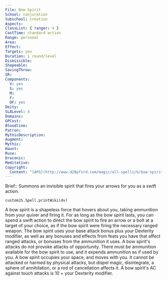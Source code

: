 ```yaml
---
File: Bow Spirit
School: conjuration
Subschool: creation
Aspects: 
ClassList: { ranger: 4 }
CastTime: standard action
Range: personal
Area: 
Effect: 
Targets: you
Duration: 1 round/level
Dismissible: 
Shapeable: 
SavingThrow: 
SR: 
Components:
  V: yes
  S: yes
  M: 
  F: 
  DF: yes
Deity: 
SLALevel: 4
Domains: 
GPCost: 
Bloodline: 
Patron: 
MythicDescription: 
Augment: 
Mythic: 
Haunt: 
Ruse: 
Draconic: 
Meditative: 
Copyright:
  Content: "[APG](http://www.d20pfsrd.com/magic/all-spells/b/bow-spirit)"
---
```

Brief:: Summons an invisible spirit that fires your arrows for you as a swift action.

```dataviewjs
customJS.Spell.printWiki(dv)
```

A bow spirit is a shapeless force that hovers about you, taking ammunition from your quiver and firing it. For as long as the bow spirit lasts, you can spend a swift action to direct the bow spirit to fire an arrow or a bolt at a target of your choice, as if the bow spirit were firing the necessary ranged weapon. The bow spirit uses your base attack bonus plus your Dexterity modifier, as well as any bonuses and effects from feats you have that affect ranged attacks, or bonuses from the ammunition it uses.  A bow spirit's attacks do not provoke attacks of opportunity.  There must be ammunition available for the bow spirit to use, and it expends ammunition as if used by you.  A bow spirit occupies your space, and moves with you.  It cannot be attacked or harmed by physical attacks, but dispel magic, disintegrate, a sphere of annihilation, or a rod of cancellation affects it. A bow spirit's AC against touch attacks is 10 + your Dexterity modifier.

